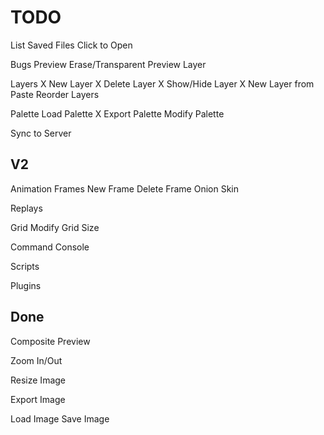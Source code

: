 TODO
====
List Saved Files
  Click to Open

Bugs
  Preview Erase/Transparent
  Preview Layer

Layers
  X New Layer
  X Delete Layer
  X Show/Hide Layer
  X New Layer from Paste
  Reorder Layers

Palette
  Load Palette
  X Export Palette
  Modify Palette

Sync to Server

V2
----

Animation Frames
  New Frame
  Delete Frame
  Onion Skin

Replays

Grid
  Modify Grid Size

Command Console

Scripts

Plugins

Done
----
Composite Preview

Zoom In/Out

Resize Image

Export Image

Load Image
Save Image
